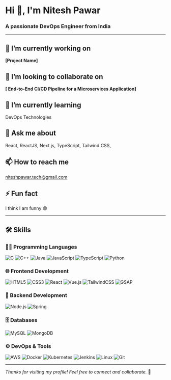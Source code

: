 # Hi 👋, I'm Nitesh Pawar

### A passionate DevOps Engineer from India

---

## 🔭 I’m currently working on
**[Project Name]**

## 👯 I’m looking to collaborate on
**[ End-to-End CI/CD Pipeline for a Microservices Application]**


## 🌱 I’m currently learning
DevOps Technologies

## 💬 Ask me about
React, ReactJS, Next.js, TypeScript, Tailwind CSS,

## 📫 How to reach me
niteshpawar.tech@gmail.com

## ⚡ Fun fact
I think I am funny 😄

---

## 🛠️ Skills

### 👨‍💻 Programming Languages
![C](https://img.shields.io/badge/-C-05122A?style=flat&logo=c)
![C++](https://img.shields.io/badge/-C++-05122A?style=flat&logo=cplusplus)
![Java](https://img.shields.io/badge/-Java-05122A?style=flat&logo=openjdk)
![JavaScript](https://img.shields.io/badge/-JavaScript-05122A?style=flat&logo=javascript)
![TypeScript](https://img.shields.io/badge/-TypeScript-05122A?style=flat&logo=typescript)
![Python](https://img.shields.io/badge/-Python-05122A?style=flat&logo=python)

### 🌐 Frontend Development
![HTML5](https://img.shields.io/badge/-HTML5-05122A?style=flat&logo=html5)
![CSS3](https://img.shields.io/badge/-CSS3-05122A?style=flat&logo=css3)
![React](https://img.shields.io/badge/-React-05122A?style=flat&logo=react)
![Vue.js](https://img.shields.io/badge/-Vue.js-05122A?style=flat&logo=vue.js)
![TailwindCSS](https://img.shields.io/badge/-TailwindCSS-05122A?style=flat&logo=tailwindcss)
![GSAP](https://img.shields.io/badge/-GSAP-05122A?style=flat&logo=greensock)

### 🧰 Backend Development
![Node.js](https://img.shields.io/badge/-Node.js-05122A?style=flat&logo=nodedotjs)
![Spring](https://img.shields.io/badge/-Spring-05122A?style=flat&logo=spring)

### 🗄️ Databases
![MySQL](https://img.shields.io/badge/-MySQL-05122A?style=flat&logo=mysql)
![MongoDB](https://img.shields.io/badge/-MongoDB-05122A?style=flat&logo=mongodb)

### ⚙️ DevOps & Tools
![AWS](https://img.shields.io/badge/-AWS-05122A?style=flat&logo=amazonaws)
![Docker](https://img.shields.io/badge/-Docker-05122A?style=flat&logo=docker)
![Kubernetes](https://img.shields.io/badge/-Kubernetes-05122A?style=flat&logo=kubernetes)
![Jenkins](https://img.shields.io/badge/-Jenkins-05122A?style=flat&logo=jenkins)
![Linux](https://img.shields.io/badge/-Linux-05122A?style=flat&logo=linux)
![Git](https://img.shields.io/badge/-Git-05122A?style=flat&logo=git)

---

_Thanks for visiting my profile! Feel free to connect and collaborate._ 🚀
